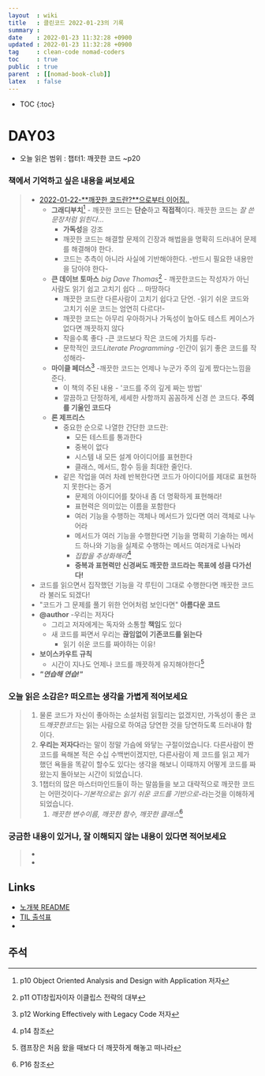 ```yaml
---
layout  : wiki
title   : 클린코드 2022-01-23의 기록
summary : 
date    : 2022-01-23 11:32:28 +0900
updated : 2022-01-23 11:32:28 +0900
tag     : clean-code nomad-coders
toc     : true
public  : true
parent  : [[nomad-book-club]]
latex   : false
---
```

* TOC
{:toc}

# DAY03
* 오늘 읽은 범위 : 챕터1: 깨끗한 코드 ~p20

### 책에서 기억하고 싶은 내용을 써보세요
> * [2022-01-22-**깨끗한 코드란?**으로부터 이어짐..](https://achelous1.github.io/wiki/clean-code-2022-01-22/#%EC%B1%85%EC%97%90%EC%84%9C-%EA%B8%B0%EC%96%B5%ED%95%98%EA%B3%A0-%EC%8B%B6%EC%9D%80-%EB%82%B4%EC%9A%A9%EC%9D%84-%EC%8D%A8%EB%B3%B4%EC%84%B8%EC%9A%94)
>     * **그래디부치**[^CLEANCODE-1] - 깨끗한 코드는 **단순**하고 **직접적**이다. 깨끗한 코드는 *잘 쓴 문장처럼 읽힌다*...
>         * **가독성**을 강조
>         * 깨끗한 코드는 해결할 문제의 긴장과 해법을을 명확히 드러내어 문제를 해결해야 한다.
>         * 코드는 추측이 아니라 사실에 기반해야한다. -반드시 필요한 내용만을 담아야 한다-
>     * **큰 데이브 토마스** *big Dave Thomas*[^CLEANCODE-2] - 깨끗한코드는 작성자가 아닌 사람도 읽기 쉽고 고치기 쉽다 ... 마땅하다
>         * 깨끗한 코드란 다른사람이 고치기 쉽다고 단언. -읽기 쉬운 코드와 고치기 쉬운 코드는 엄연히 다르다!-
>         * 깨끗한 코드는 아무리 우아하거나 가독성이 높아도 테스트 케이스가 없다면 깨끗하지 않다
>         * 작을수록 좋다 -큰 코드보다 작은 코드에 가치를 두라-
>         * 문학적인 코드*Literate Programming* -인간이 읽기 좋은 코드를 작성해라-
>     * **마이클 페더스**[^CLEANCODE-3] -깨끗한 코드는 언제나 누군가 주의 깊게 짰다는느낌을 준다.
>         * 이 책의 주된 내용 - '코드를 주의 깊게 짜는 방법'
>         * 깔끔하고 단정하게, 세세한 사항까지 꼼꼼하게 신경 쓴 코드다. **주의를 기울인 코드다**
>     * **론 제프리스**
>         * 중요한 순으로 나열한 간단한 코드란:
>             * 모든 테스트를 통과한다
>             * 중복이 없다
>             * 시스템 내 모든 설계 아이디어를 표현한다
>             * 클래스, 메서드, 함수 등을 최대한 줄인다.
>         * 같은 작업을 여러 차례 반복한다면 코드가 아이디어를 제대로 표현하지 못한다는 증거
>             * 문제의 아이디어를 찾아내 좀 더 명확하게 표현해라!
>             * 표현력은 의미있는 이름을 포함한다
>             * 여러 기능을 수행하는 객체나 메서드가 있다면 여러 객체로 나누어라
>             * 메서드가 여러 기능을 수행한다면 기능을 명확히 기술하는 메서드 하나와 기능을 실제로 수행하는 메서드 여러개로 나눠라
>             * *집합을 추상화해라*[^CLEANCODE-4]
>             * **중복과 표현력만 신경써도 깨끗한 코드라는 목표에 성큼 다가선다!**
>  * 코드를 읽으면서 집작했던 기능을 각 루틴이 그대로 수행한다면 깨끗한 코드라 불러도 되겠다!
>  * "코드가 그 문제를 풀기 위한 언어처럼 보인다면" **아름다운 코드**
>  * **@author** -우리는 저자다
>      * 그리고 저자에게는 독자와 소통할 **책임**도 있다
>      * 새 코드를 짜면서 우리는 **끊임없이 기존코드를 읽는다**
>          * 읽기 쉬운 코드를 짜야하는 이유!
> * **보이스카우트 규칙**
>     * 시간이 지나도 언제나 코드를 깨끗하게 유지해야한다[^CLEANCODE-5]
> * ***"연습해 연습!"***

### 오늘 읽은 소감은? 떠오르는 생각을 가볍게 적어보세요
> 1. 물론 코드가 자신이 좋아하는 소설처럼 읽힐리는 없겠지만, 가독성이 좋은 코드*깨끗한코드*는 읽는 사람으로 하여금 당연한 것을 당연하도록 드러내야 함이다.
> 2. **우리는 저자다**라는 말이 정말 가슴에 와닿는 구절이었습니다. 다른사람이 짠 코드를 욕해본 적은 수십 수백번이겠지만, 다른사람이 제 코드를 읽고 제가 했던 욕들을 똑같이 할수도 있다는 생각을 해보니 이때까지 어떻게 코드를 짜왔는지 돌아보는 시간이 되었습니다.
> 3. 1챕터의 많은 마스터마인드들이 하는 말씀들을 보고 대략적으로 깨끗한 코드는 어떤것이다-*기본적으로는 읽기 쉬운 코드를 기반으로*-라는것을 이해하게 되었습니다.
>     1. *깨끗한 변수이름, 깨끗한 함수, 깨끗한 클래스*[^CLEANCODE-6]

### 궁금한 내용이 있거나, 잘 이해되지 않는 내용이 있다면 적어보세요
> * 
> * 

## Links
* [노개북 README](https://nomadcoders.oopy.io/readme?utm_source=Nomad_Book_Club%231&utm_campaign=853979327e-EMAIL_CAMPAIGN_2022_01_20_09_04&utm_medium=email&utm_term=0_26f5b50d66-853979327e-357549064)
* [TIL 출석표](https://docs.google.com/spreadsheets/d/1Cy2NOnfFDP6Y1snkd3nL5VidLDmBq8C9696iTwbc_K0/edit#gid=0)
* 
## 주석
[^CLEANCODE-1]: p10 Object Oriented Analysis and Design with Application 저자
[^CLEANCODE-2]: p11 OTI창립자이자 이클립스 전략의 대부
[^CLEANCODE-3]: p12 Working Effectively with Legacy Code 저자 
[^CLEANCODE-4]: p14 참조 
[^CLEANCODE-5]: 캠프장은 처음 왔을 때보다 더 깨끗하게 해놓고 떠나라 
[^CLEANCODE-6]: P16 참조
